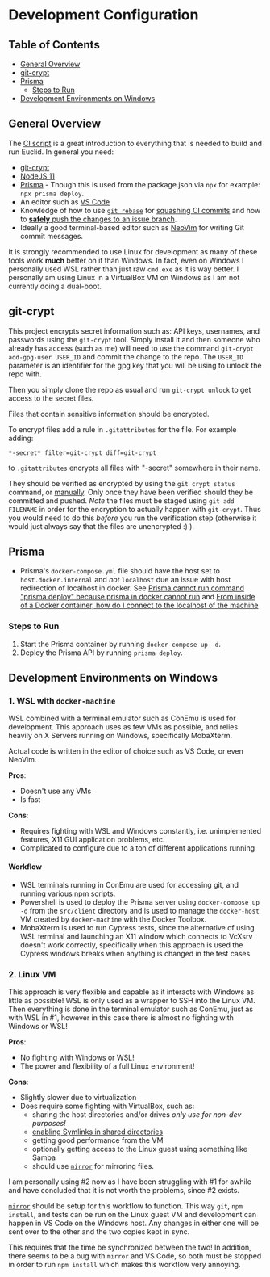 # Development Configuration

## Table of Contents

* [General Overview](#general-overview)
* [git-crypt](#git-crypt)
* [Prisma](#prisma)
  * [Steps to Run](#steps-to-run)
* [Development Environments on Windows](#development-environments-on-windows)

## General Overview

The [CI script](https://github.com/dbpiper/Euclid/.travis.yml) is a great
introduction to everything that is needed to build and run Euclid.
In general you need:

* [git-crypt](https://github.com/AGWA/git-crypt)
* [NodeJS 11](https://nodejs.org)
* [Prisma](http://prisma.io/) - Though this is used from the package.json
via `npx` for example: `npx prisma deploy`.
* An editor such as [VS Code](https://code.visualstudio.com/)
* Knowledge of how to use [`git rebase`](https://git-scm.com/docs/git-rebase) for
[squashing CI commits](https://blog.carbonfive.com/2017/08/28/always-squash-and-rebase-your-git-commits/)
and how to [**safely** push the changes to an issue branch](https://www.jvt.me/posts/2018/09/18/safely-force-git-push/).
* Ideally a good terminal-based editor such as [NeoVim](https://github.com/neovim/neovim/)
for writing Git commit messages.

It is strongly recommended to use Linux for development as many of these tools
work **much** better on it than Windows. In fact, even on Windows I personally
used WSL rather than just raw `cmd.exe` as it is way better. I personally am
using Linux in a VirtualBox VM on Windows as I am not currently doing a dual-boot.

## git-crypt

This project encrypts secret information such as: API keys, usernames, and
passwords using the `git-crypt` tool. Simply install it and then someone
who already has access (such as me) will need to use the command
`git-crypt add-gpg-user USER_ID` and commit the change to the repo.
The `USER_ID` parameter is an identifier for the gpg key that
you will be using to unlock the repo with.

Then you simply clone the repo as usual and run `git-crypt unlock` to
get access to the secret files.

Files that contain sensitive information should be encrypted.

To encrypt files add a rule in `.gitattributes` for the file.
For example adding:

  ```gitattributes
  *-secret* filter=git-crypt diff=git-crypt
  ```

to `.gitattributes` encrypts all files with "-secret" somewhere in their name.

They should be verified as encrypted by using the
`git crypt status` command, or
[manually](https://github.com/AGWA/git-crypt/issues/129).
Only once they have been verified should they be committed and pushed.
*Note* the files must be staged using `git add FILENAME` in order for the
encryption to actually happen with `git-crypt`. Thus  you would need
to do this *before* you run the verification step (otherwise it would just
always say that the files are unencrypted :) ).

## Prisma

* Prisma's `docker-compose.yml` file should have the host set to
  `host.docker.internal`
and *not* `localhost` due an issue with host redirection of localhost in docker.
See [Prisma cannot run command "prisma deploy" because prisma in docker cannot run](https://github.com/prisma/prisma/issues/2761) and [From inside of a Docker container, how do I connect to the localhost of the machine](https://stackoverflow.com/questions/24319662/from-inside-of-a-docker-container-how-do-i-connect-to-the-localhost-of-the-mach)

### Steps to Run

1. Start the Prisma container by running `docker-compose up -d`.
2. Deploy the Prisma API by running `prisma deploy`.

## Development Environments on Windows

### 1. WSL with `docker-machine`

WSL combined with a terminal emulator such as ConEmu is used for development.
This approach uses as few VMs as possible, and relies heavily on X Servers
running on Windows, specifically MobaXterm.

Actual code is written in the editor of choice such as VS Code, or even
NeoVim.

**Pros**:

* Doesn't use any VMs
* Is fast

**Cons**:

* Requires fighting with WSL and Windows constantly, i.e. unimplemented
features, X11 GUI application problems, etc.
* Complicated to configure due to a ton of different applications running

#### Workflow

* WSL terminals running in ConEmu are used for accessing git, and running various
npm scripts.
* Powershell is used to deploy the Prisma server using `docker-compose up -d`
from the `src/client` directory and is used to manage the `docker-host`
VM created by `docker-machine` with the Docker Toolbox.
* MobaXterm is used to run Cypress tests, since the
alternative of using WSL terminal and launching an X11 window
which connects to VcXsrv doesn't work correctly, specifically when this approach is used the Cypress windows breaks when anything is changed in the test cases.

### 2. Linux VM

This approach is very flexible and capable as it interacts with Windows
as little as possible! WSL is only used as a wrapper to SSH into the Linux
VM. Then everything is done in the terminal emulator such as ConEmu, just as with WSL in #1, however in this case there is almost no fighting with Windows or WSL!

**Pros**:

* No fighting with Windows or WSL!
* The power and flexibility of a full Linux environment!

**Cons**:

* Slightly slower due to virtualization
* Does require some fighting with VirtualBox, such as:
  * sharing the host directories and/or drives *only use for non-dev purposes!*
  * [enabling Symlinks in shared directories](https://stackoverflow.com/questions/23936458/correct-way-to-setup-virtualbox-4-3-to-use-symlinks-on-guest-for-meteor)
  * getting good performance from the VM
  * optionally getting access to the Linux guest using
  something like Samba
  * should use [`mirror`](https://github.com/stephenh/mirror) for
  mirroring files.

I am personally using #2 now as I have been struggling with #1 for awhile and have concluded that it is not worth the problems, since #2 exists.

[`mirror`](https://github.com/stephenh/mirror) should be setup for this workflow
to function. This way `git`, `npm install`, and tests can be run on the Linux
guest VM and development can happen in VS Code on the Windows host. Any changes
in either one will be sent over to the other and the two copies kept in sync.

This requires that the time be synchronized between the two!
In addition, there seems to be a bug with `mirror` and VS Code, so both must
be stopped in order to run `npm install` which makes this workflow very annoying.
